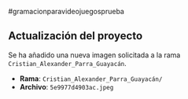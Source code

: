 #gramacionparavideojuegosprueba
## Actualización del proyecto

Se ha añadido una nueva imagen solicitada a la rama `Cristian_Alexander_Parra_Guayacán`.

- **Rama**: `Cristian_Alexander_Parra_Guayacán/`
- **Archivo**: `5e9977d4903ac.jpeg`

